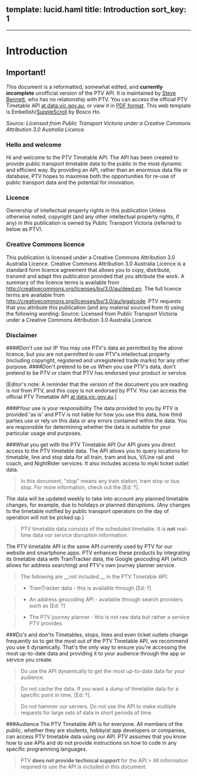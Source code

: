 template: lucid.haml
title: Introduction
sort_key: 1
---
---
# Introduction
## Important!
This document is a reformatted, somewhat edited, and __currently incomplete__ unofficial version of the PTV API. It is maintained by <a href="http://stevebennett.me">Steve Bennett</a>, who has no relationship with PTV.  You can access the official PTV Timetable API <a href="https://www.data.vic.gov.au/raw_data/ptv-timetable-api/6056">at data.vic.gov.au</a>, or view it in <a href="https://github.com/stevage/PTV-API-doc/blob/gh-pages/PTV_Timetable_API.pdf?raw=true">PDF format</a>. This web template is Embellish/<a href="https://github.com/boscoh/supplescroll">SuppleScroll</a> by Bosco Ho.

*Source: Licensed from Public Transport Victoria under a Creative Commons Attribution 3.0 Australia Licence.*

### Hello and welcome
Hi and welcome to the PTV Timetable API. The API has been created to provide public transport timetable data to the public in the most dynamic and efficient way.
By providing an API, rather than an enormous data file or database, PTV hopes to maximise both the opportunities for re-use of public transport data and the potential for innovation.
### Licence
Ownership of intellectual property rights in this publication
Unless otherwise noted, copyright (and any other intellectual property rights, if any) in this publication is owned by Public Transport Victoria (referred to below as PTV).
### Creative Commons licence
This publication is licensed under a Creative Commons Attribution 3.0 Australia Licence. 
Creative Commons Attribution 3.0 Australia Licence is a standard form licence agreement that allows you to copy, distribute, transmit and adapt this publication provided that you attribute the work. A summary of the licence terms is available from http://creativecommons.org/licenses/by/3.0/au/deed.en. The full licence terms are available from http://creativecommons.org/licenses/by/3.0/au/legalcode.
PTV requests that you attribute this publication (and any material sourced from it) using the following wording: Source: Licensed from Public Transport Victoria under a Creative Commons Attribution 3.0 Australia Licence. 
### Disclaimer
####Don't use our IP
You may use PTV's data as permitted by the above licence, but you are not permitted to use PTV's intellectual property (including copyright, registered and unregistered trade marks) for any other purpose. 
####Don't pretend to be us
When you use PTV's data, don't pretend to be PTV or claim that PTV has endorsed your product or service.

[Editor's note: A reminder that the version of the document you are reading is *not* from PTV, and this copy is not endorsed by PTV. You can access the official PTV Timetable API <a href="https://www.data.vic.gov.au/raw_data/ptv-timetable-api/6056">at data.vic.gov.au</a>.]

####Your use is your responsibility
The data provided to you by PTV is provided 'as is' and PTV is not liable for how you use this data, how third parties use or rely on this data or any errors contained within the data. You are responsible for determining whether the data is suitable for your particular usage and purposes.

###What you get with the PTV Timetable API
Our API gives you direct access to the PTV timetable data. The API allows you to query locations for timetable, line and stop data for all train, tram and bus, V/Line rail and coach, and NightRider services. It also includes access to myki ticket outlet data.

> In this document, "stop" means any train station, tram stop or bus stop. For more information, check out the [Ed: ?].



The data will be updated weekly to take into account any planned timetable changes, for example, due to holidays or planned disruptions. (Any changes to the timetable notified by public transport operators on the day of operation will not be picked up.)

> PTV timetable data consists of the scheduled timetable. It is __not__ real-time data nor service disruption information.


The PTV timetable API is the same API currently used by PTV for our website and smartphone apps. PTV enhances these products by integrating its timetable data with TramTracker data, the Google geocoding API (which allows for address searching) and PTV's own journey planner service.

> The following are __not included __ in the PTV Timetable API:

> * TramTracker data - this is available through [Ed: ?]

> * An address geocoding API - available through search providers such as [Ed: ?]

>  * The PTV journey planner - this is not raw data but rather a service PTV provides







###Do's and don'ts
Timetables, stops, lines and even ticket outlets change frequently so to get the most out of the PTV Timetable API, we recommend you use it dynamically. That's the only way to ensure you're accessing the most up-to-date data and providing it to your audience through the app or service you create.


> Do use the API dynamically to get the most up-to-date data for your audience.

> Do not cache the data. If you want a dump of timetable data for a specific point in time, [Ed: ?].

> Do not hammer our servers. Do not use the API to make multiple requests for large sets of data in short periods of time.




###Audience
The PTV Timetable API is for everyone. All members of the public, whether they are students, hobbyist app developers or companies, can access PTV timetable data using our API.
PTV assumes that you know how to use APIs and do not provide instructions on how to code in any specific programming languages.

> PTV __does not provide technical support__ for the API.> All information required to use the API is included in this document.
